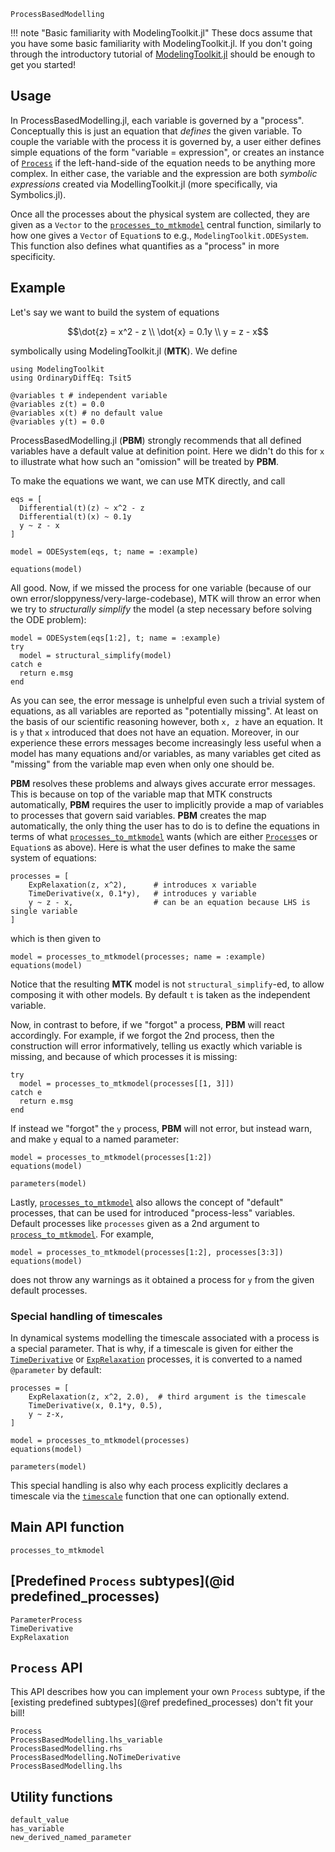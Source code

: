 ```@docs
ProcessBasedModelling
```

!!! note "Basic familiarity with ModelingToolkit.jl"
    These docs assume that you have some basic familiarity with ModelingToolkit.jl. If you don't going through the introductory tutorial of [ModelingToolkit.jl](https://docs.sciml.ai/ModelingToolkit/stable/) should be enough to get you started!


## Usage

In ProcessBasedModelling.jl, each variable is governed by a "process".
Conceptually this is just an equation that _defines_ the given variable.
To couple the variable with the process it is governed by, a user either defines simple equations of the form "variable = expression", or creates an instance of [`Process`](@ref) if the left-hand-side of the equation needs to be anything more complex. In either case, the variable and the expression are both _symbolic expressions_ created via ModellingToolkit.jl (more specifically, via Symbolics.jl).

Once all the processes about the physical system are collected, they are given as a `Vector` to the [`processes_to_mtkmodel`](@ref) central function, similarly to how one gives a `Vector` of `Equation`s to e.g., `ModelingToolkit.ODESystem`. This function also defines what quantifies as a "process" in more specificity.

## Example

Let's say we want to build the system of equations

```math
\dot{z} = x^2 - z \\
\dot{x} = 0.1y \\
y = z - x
```

symbolically using ModelingToolkit.jl (**MTK**). We define

```@example MAIN
using ModelingToolkit
using OrdinaryDiffEq: Tsit5

@variables t # independent variable
@variables z(t) = 0.0
@variables x(t) # no default value
@variables y(t) = 0.0
```
ProcessBasedModelling.jl (**PBM**) strongly recommends that all defined variables have a default value at definition point. Here we didn't do this for ``x`` to illustrate what how such an "omission" will be treated by **PBM**.

To make the equations we want, we can use MTK directly, and call
```@example MAIN
eqs = [
  Differential(t)(z) ~ x^2 - z
  Differential(t)(x) ~ 0.1y
  y ~ z - x
]

model = ODESystem(eqs, t; name = :example)

equations(model)
```

All good. Now, if we missed the process for one variable (because of our own error/sloppyness/very-large-codebase), MTK will throw an error when we try to _structurally simplify_ the model (a step necessary before solving the ODE problem):

```@example MAIN
model = ODESystem(eqs[1:2], t; name = :example)
try
  model = structural_simplify(model)
catch e
  return e.msg
end
```

As you can see, the error message is unhelpful even such a trivial system of equations,
as all variables are reported as "potentially missing".
At least on the basis of our scientific reasoning however, both ``x, z`` have an equation.
It is ``y`` that ``x`` introduced that does not have an equation.
Moreover, in our experience these errors messages become increasingly less useful when a model has many equations and/or variables, as many variables get cited as "missing" from the variable map even when only one should be.

**PBM** resolves these problems and always gives accurate error messages. This is because on top of the variable map that MTK constructs automatically, **PBM** requires the user to implicitly provide a map of variables to processes that govern said variables. **PBM** creates the map automatically, the only thing the user has to do is to define the equations in terms of what [`processes_to_mtkmodel`](@ref) wants (which are either [`Process`](@ref)es or `Equation`s as above).
Here is what the user defines to make the same system of equations:

```@example MAIN
processes = [
    ExpRelaxation(z, x^2),      # introduces x variable
    TimeDerivative(x, 0.1*y),   # introduces y variable
    y ~ z - x,                  # can be an equation because LHS is single variable
]
```

which is then given to
```@example MAIN
model = processes_to_mtkmodel(processes; name = :example)
equations(model)
```

Notice that the resulting **MTK** model is not `structural_simplify`-ed, to allow composing it with other models. By default `t` is taken as the independent variable.

Now, in contrast to before, if we "forgot" a process, **PBM** will react accordingly. For example, if we forgot the 2nd process, then the construction will error informatively, telling us exactly which variable is missing, and because of which processes it is missing:
```@example MAIN
try
  model = processes_to_mtkmodel(processes[[1, 3]])
catch e
  return e.msg
end
```

If instead we "forgot" the ``y`` process, **PBM** will not error, but instead warn, and make ``y`` equal to a named parameter:
```@example MAIN
model = processes_to_mtkmodel(processes[1:2])
equations(model)
```

```@example MAIN
parameters(model)
```

Lastly, [`processes_to_mtkmodel`](@ref) also allows the concept of "default" processes, that can be used for introduced "process-less" variables.
Default processes like `processes` given as a 2nd argument to [`process_to_mtkmodel`](@ref).
For example,

```@example MAIN
model = processes_to_mtkmodel(processes[1:2], processes[3:3])
equations(model)
```

does not throw any warnings as it obtained a process for ``y`` from the given default processes.

### Special handling of timescales

In dynamical systems modelling the timescale associated with a process is a special parameter. That is why, if a timescale is given for either the [`TimeDerivative`](@ref) or [`ExpRelaxation`](@ref) processes, it is converted to a named `@parameter` by default:

```@example MAIN
processes = [
    ExpRelaxation(z, x^2, 2.0),  # third argument is the timescale
    TimeDerivative(x, 0.1*y, 0.5),
    y ~ z-x,
]

model = processes_to_mtkmodel(processes)
equations(model)
```

```@example MAIN
parameters(model)
```

This special handling is also why each process explicitly declares a timescale via the [`timescale`](@ref) function that one can optionally extend.


## Main API function

```@docs
processes_to_mtkmodel
```

## [Predefined `Process` subtypes](@id predefined_processes)

```@docs
ParameterProcess
TimeDerivative
ExpRelaxation
```

## `Process` API

This API describes how you can implement your own `Process` subtype, if the [existing predefined subtypes](@ref predefined_processes) don't fit your bill!

```@docs
Process
ProcessBasedModelling.lhs_variable
ProcessBasedModelling.rhs
ProcessBasedModelling.NoTimeDerivative
ProcessBasedModelling.lhs
```

## Utility functions

```@docs
default_value
has_variable
new_derived_named_parameter
```
